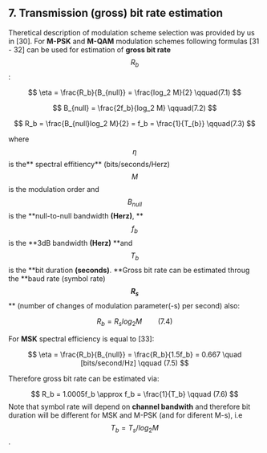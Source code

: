 ## 7. Transmission \(gross\) bit rate estimation

Theretical description of modulation scheme selection was provided by us in \[30\]. For **M-PSK** and **M-QAM** modulation schemes following formulas \[31 - 32\] can be used for estimation of **gross bit rate** $$R_b$$:


$$
\eta = \frac{R_b}{B_{null}} = \frac{log_2 M}{2}  \qquad(7.1)
$$



$$
B_{null} = \frac{2f_b}{log_2 M} \qquad(7.2)
$$



$$
R_b = \frac{B_{null}log_2 M}{2} = f_b = \frac{1}{T_{b}} \qquad(7.3)
$$


where $$\eta$$ is the** spectral effitiency** \(bits/seconds/Herz\) $$M$$ is the modulation order and $$B_{null} $$ is the **null-to-null bandwidth **\(Herz\)**, **$$f_b$$ is the **3dB bandwidth **\(Herz\)** **and $$T_b$$ is the **bit duration **\(seconds\)**. **Gross bit rate can be estimated throug the **baud rate \(symbol rate\) **$$R_s$$** ** \(number of changes of modulation parameter\(-s\) per second\) also:


$$
R_b = R_slog_2 M \qquad(7.4)
$$


For **MSK** spectral efficiency is equal to \[33\]:


$$
\eta = \frac{R_b}{B_{null}} = \frac{R_b}{1.5f_b} = 0.667 \quad [bits/second/Hz] \qquad (7.5)
$$


Therefore gross bit rate can be estimated via:


$$
R_b = 1.0005f_b \approx f_b = \frac{1}{T_b} \qquad (7.6)
$$
Note that symbol rate will depend on **channel bandwith** and therefore bit duration will be different for MSK and M-PSK \(and for diferent M-s\), i.e $$T_b = T_s / log_2 M$$.

